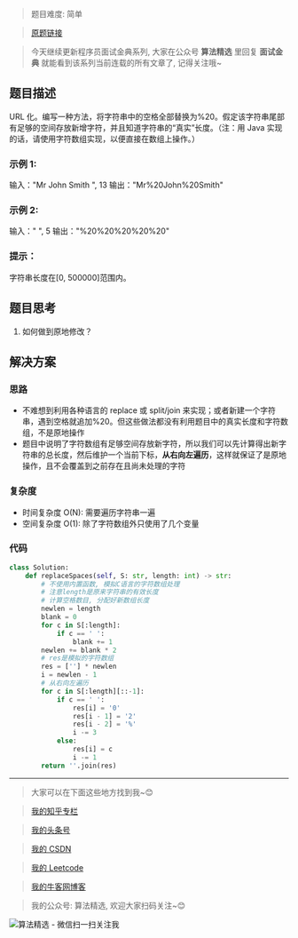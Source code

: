 > 题目难度: 简单

> [原题链接](https://leetcode-cn.com/problems/string-to-url-lcci/)

> 今天继续更新程序员面试金典系列, 大家在公众号 **算法精选** 里回复 **面试金典** 就能看到该系列当前连载的所有文章了, 记得关注哦~

## 题目描述

URL 化。编写一种方法，将字符串中的空格全部替换为%20。假定该字符串尾部有足够的空间存放新增字符，并且知道字符串的“真实”长度。（注：用 Java 实现的话，请使用字符数组实现，以便直接在数组上操作。）

### 示例 1:

输入："Mr John Smith ", 13
输出："Mr%20John%20Smith"

### 示例 2:

输入：" ", 5
输出："%20%20%20%20%20"

### 提示：

字符串长度在[0, 500000]范围内。

## 题目思考

1. 如何做到原地修改？

## 解决方案

### 思路

- 不难想到利用各种语言的 replace 或 split/join 来实现；或者新建一个字符串，遇到空格就追加%20。但这些做法都没有利用题目中的真实长度和字符数组，不是原地操作
- 题目中说明了字符数组有足够空间存放新字符，所以我们可以先计算得出新字符串的总长度，然后维护一个当前下标，**从右向左遍历**，这样就保证了是原地操作，且不会覆盖到之前存在且尚未处理的字符

### 复杂度

- 时间复杂度 O(N): 需要遍历字符串一遍
- 空间复杂度 O(1): 除了字符数组外只使用了几个变量

### 代码

```python
class Solution:
    def replaceSpaces(self, S: str, length: int) -> str:
        # 不使用内置函数, 模拟C语言的字符数组处理
        # 注意length是原来字符串的有效长度
        # 计算空格数目, 分配好新数组长度
        newlen = length
        blank = 0
        for c in S[:length]:
            if c == ' ':
                blank += 1
        newlen += blank * 2
        # res是模拟的字符数组
        res = [''] * newlen
        i = newlen - 1
        # 从右向左遍历
        for c in S[:length][::-1]:
            if c == ' ':
                res[i] = '0'
                res[i - 1] = '2'
                res[i - 2] = '%'
                i -= 3
            else:
                res[i] = c
                i -= 1
        return ''.join(res)
```

---

> 大家可以在下面这些地方找到我~😊

> [我的知乎专栏](https://zhuanlan.zhihu.com/c_1242508721932464128)

> [我的头条号](https://www.toutiao.com/c/user/1090304683804520/#mid=1671643017345028)

> [我的 CSDN](https://me.csdn.net/zjulyx1993)

> [我的 Leetcode](https://leetcode-cn.com/u/suibianfahui/)

> [我的牛客网博客](https://blog.nowcoder.net/zjulyx)

> 我的公众号: 算法精选, 欢迎大家扫码关注~😊

![算法精选 - 微信扫一扫关注我](https://mmbiz.qpic.cn/mmbiz_jpg/1KjZicMlYPMgZWmoL4eYcs6UcfmvsetDWME2YJyaCp9oT9z3U573FWENBNhyOByxYI0epew6O37hiaOhdh90QeJg/640?wx_fmt=jpeg&tp=webp&wxfrom=5&wx_lazy=1&wx_co=1)
